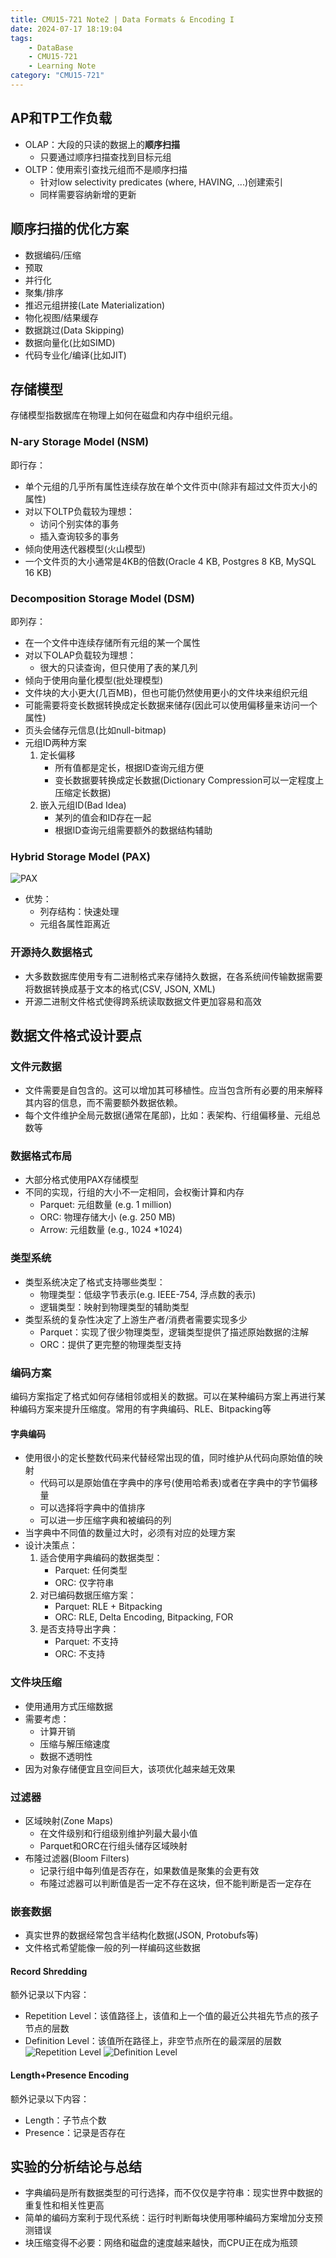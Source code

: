 ```yaml
---
title: CMU15-721 Note2 | Data Formats & Encoding I
date: 2024-07-17 18:19:04
tags: 
    - DataBase
    - CMU15-721
    - Learning Note
category: "CMU15-721"
---
```

## AP和TP工作负载

- OLAP：大段的只读的数据上的**顺序扫描**
  - 只要通过顺序扫描查找到目标元组
- OLTP：使用索引查找元组而不是顺序扫描
  - 针对low selectivity predicates (where, HAVING, ...)创建索引
  - 同样需要容纳新增的更新

## 顺序扫描的优化方案

- 数据编码/压缩
- 预取
- 并行化
- 聚集/排序
- 推迟元组拼接(Late Materialization)
- 物化视图/结果缓存
- 数据跳过(Data Skipping)
- 数据向量化(比如SIMD)
- 代码专业化/编译(比如JIT)

## 存储模型

存储模型指数据库在物理上如何在磁盘和内存中组织元组。

### N-ary Storage Model (NSM)

即行存：

- 单个元组的几乎所有属性连续存放在单个文件页中(除非有超过文件页大小的属性)
- 对以下OLTP负载较为理想：
  - 访问个别实体的事务
  - 插入查询较多的事务
- 倾向使用迭代器模型(火山模型)
- 一个文件页的大小通常是4KB的倍数(Oracle 4 KB, Postgres 8 KB, MySQL 16 KB)

### Decomposition Storage Model (DSM)

即列存：

- 在一个文件中连续存储所有元组的某一个属性
- 对以下OLAP负载较为理想：
  - 很大的只读查询，但只使用了表的某几列
- 倾向于使用向量化模型(批处理模型)
- 文件块的大小更大(几百MB)，但也可能仍然使用更小的文件块来组织元组
- 可能需要将变长数据转换成定长数据来储存(因此可以使用偏移量来访问一个属性)
- 页头会储存元信息(比如null-bitmap)
- 元组ID两种方案
  1. 定长偏移
     - 所有值都是定长，根据ID查询元组方便
     - 变长数据要转换成定长数据(Dictionary Compression可以一定程度上压缩定长数据)
  2. 嵌入元组ID(Bad Idea)
     - 某列的值会和ID存在一起
     - 根据ID查询元组需要额外的数据结构辅助

### Hybrid Storage Model (PAX)

![PAX](pax.png)

- 优势：
  - 列存结构：快速处理
  - 元组各属性距离近

### 开源持久数据格式

- 大多数数据库使用专有二进制格式来存储持久数据，在各系统间传输数据需要将数据转换成基于文本的格式(CSV, JSON, XML)
- 开源二进制文件格式使得跨系统读取数据文件更加容易和高效

## 数据文件格式设计要点

### 文件元数据

- 文件需要是自包含的。这可以增加其可移植性。应当包含所有必要的用来解释其内容的信息，而不需要额外数据依赖。
- 每个文件维护全局元数据(通常在尾部)，比如：表架构、行组偏移量、元组总数等

### 数据格式布局

- 大部分格式使用PAX存储模型
- 不同的实现，行组的大小不一定相同，会权衡计算和内存
  - Parquet: 元组数量 (e.g. 1 million)
  - ORC: 物理存储大小 (e.g. 250 MB)
  - Arrow: 元组数量 (e.g., 1024 *1024)

### 类型系统

- 类型系统决定了格式支持哪些类型：
  - 物理类型：低级字节表示(e.g. IEEE-754, 浮点数的表示)
  - 逻辑类型：映射到物理类型的辅助类型
- 类型系统的复杂性决定了上游生产者/消费者需要实现多少
  - Parquet：实现了很少物理类型，逻辑类型提供了描述原始数据的注解
  - ORC：提供了更完整的物理类型支持

### 编码方案

编码方案指定了格式如何存储相邻或相关的数据。可以在某种编码方案上再进行某种编码方案来提升压缩度。常用的有字典编码、RLE、Bitpacking等

#### 字典编码

- 使用很小的定长整数代码来代替经常出现的值，同时维护从代码向原始值的映射
  - 代码可以是原始值在字典中的序号(使用哈希表)或者在字典中的字节偏移量
  - 可以选择将字典中的值排序
  - 可以进一步压缩字典和被编码的列
- 当字典中不同值的数量过大时，必须有对应的处理方案
- 设计决策点：
  1. 适合使用字典编码的数据类型：
     - Parquet: 任何类型
     - ORC: 仅字符串
  2. 对已编码数据压缩方案：
     - Parquet: RLE + Bitpacking
     - ORC: RLE, Delta Encoding, Bitpacking, FOR
  3. 是否支持导出字典：
     - Parquet: 不支持
     - ORC: 不支持

### 文件块压缩

- 使用通用方式压缩数据
- 需要考虑：
  - 计算开销
  - 压缩与解压缩速度
  - 数据不透明性
- 因为对象存储便宜且空间巨大，该项优化越来越无效果

### 过滤器

- 区域映射(Zone Maps)
  - 在文件级别和行组级别维护列最大最小值
  - Parquet和ORC在行组头储存区域映射
- 布隆过滤器(Bloom Filters)
  - 记录行组中每列值是否存在，如果数值是聚集的会更有效
  - 布隆过滤器可以判断值是否一定不存在这块，但不能判断是否一定存在

### 嵌套数据

- 真实世界的数据经常包含半结构化数据(JSON, Protobufs等)
- 文件格式希望能像一般的列一样编码这些数据

#### Record Shredding

额外记录以下内容：

- Repetition Level：该值路径上，该值和上一个值的最近公共祖先节点的孩子节点的层数
- Definition Level：该值所在路径上，非空节点所在的最深层的层数
![Repetition Level](r.png)
![Definition Level](d.png)

#### Length+Presence Encoding

额外记录以下内容：

- Length：子节点个数
- Presence：记录是否存在

## 实验的分析结论与总结

- 字典编码是所有数据类型的可行选择，而不仅仅是字符串：现实世界中数据的重复性和相关性更高
- 简单的编码方案利于现代系统：运行时判断每块使用哪种编码方案增加分支预测错误
- 块压缩变得不必要：网络和磁盘的速度越来越快，而CPU正在成为瓶颈
